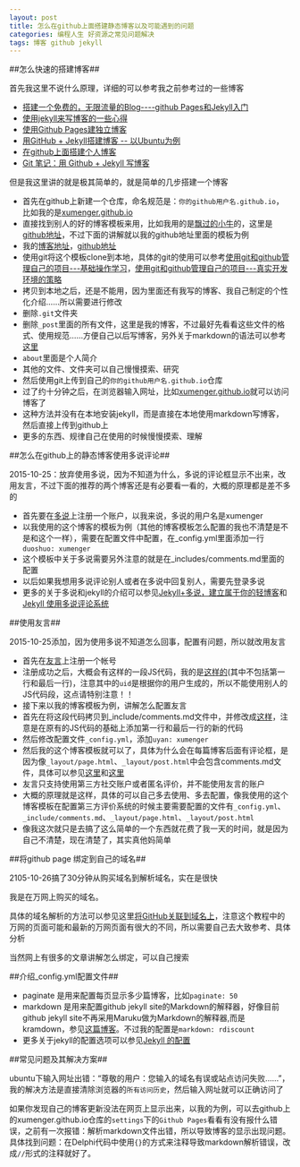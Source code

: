 ```yaml
---
layout: post
title: 怎么在github上面搭建静态博客以及可能遇到的问题
categories: 编程人生 好资源之常见问题解决
tags: 博客 github jekyll
---
```



##怎么快速的搭建博客##

首先我这里不说什么原理，详细的可以参考我之前参考过的一些博客

* [搭建一个免费的，无限流量的Blog----github Pages和Jekyll入门](http://www.ruanyifeng.com/blog/2012/08/blogging_with_jekyll.html)
* [使用jekyll来写博客的一些心得](http://blog.nswebfrog.com/2012/12/20/use-jekyll/)
* [使用Github Pages建独立博客](http://beiyuu.com/github-pages/)
* [用GitHub + Jekyll搭建博客 -- 以Ubuntu为例](http://trefoil.github.io/2013/10/05/jekyll.html)
* [在github上面搭建个人博客](http://blog.wangmingkuo.com/build-a-blog-on-github/)
* [Git 笔记：用 Github + Jekyll 写博客](http://huangziwei.com/tech/blogging-with-git-github-and-jekyll/)

但是我这里讲的就是极其简单的，就是简单的几步搭建一个博客

* 首先在github上新建一个仓库，命名规范是：`你的github用户名.github.io`，比如我的是[xumenger.github.io](https://github.com/xumenger/xumenger.github.io)
* 直接找到别人的好的博客模板来用，比如我用的是[飘过的小牛](http://github.thinkingbar.com/)的，这里是[github地址](https://github.com/niushuai/reading)，不过下面的讲解就以我的github地址里面的模板为例
* 我的[博客地址](http://xumenger.github.io/)，[github地址](https://github.com/xumenger/xumenger.github.io)
* 使用git将这个模板clone到本地，具体的git的使用可以参考[使用git和github管理自己的项目---基础操作学习](http://xumenger.github.io/github-git-learn/)，[使用git和github管理自己的项目---真实开发环境的策略](http://xumenger.github.io/github-git-use/)
* 拷贝到本地之后，还是不能用，因为里面还有我写的博客、我自己制定的个性化介绍……所以需要进行修改
* 删除`.git`文件夹
* 删除`_post`里面的所有文件，这里是我的博客，不过最好先看看这些文件的格式、使用规范……方便自己以后写博客，另外关于markdown的语法可以参考[这里](http://xumenger.github.io/markdown-grammar/)  
* `about`里面是个人简介
* 其他的文件、文件夹可以自己慢慢摸索、研究
* 然后使用git上传到自己的`你的github用户名.github.io`仓库
* 过了约十分钟之后，在浏览器输入网址，比如[xumenger.github.io](https://github.com/xumenger/xumenger.github.io)就可以访问博客了
* 这种方法并没有在本地安装jekyll，而是直接在本地使用markdown写博客，然后直接上传到github上
* 更多的东西、规律自己在使用的时候慢慢摸索、理解

##怎么在github上的静态博客使用多说评论##

2015-10-25：放弃使用多说，因为不知道为什么，多说的评论框显示不出来，改用友言，不过下面的推荐的两个博客还是有必要看一看的，大概的原理都是差不多的

* 首先要在[多说](http://duoshuo.com/)上注册一个账户，以我来说，多说的用户名是xumenger
* 以我使用的这个博客的模板为例（其他的博客模板怎么配置的我也不清楚是不是和这个一样），需要在配置文件中配置，在_config.yml里面添加一行`duoshuo: xumenger`
* 这个模板中关于多说需要另外注意的就是在_includes/comments.md里面的配置
* 以后如果我想用多说评论别人或者在多说中回复别人，需要先登录多说
* 更多的关于多说和jekyll的介绍可以参见[Jekyll+多说，建立属于你的轻博客](http://www.ituring.com.cn/article/114888)和[Jekyll 使用多说评论系统](http://liberize.me/tech/jekyll-use-duoshuo-comment-system.html)

##使用友言##

2015-10-25添加，因为使用多说不知道怎么回事，配置有问题，所以就改用友言

* 首先在[友言](http://www.uyan.cc/index.php)上注册一个帐号
* 注册成功之后，大概会有这样的一段JS代码，我的是[这样的](https://raw.githubusercontent.com/xumenger/xumenger.github.io/master/_includes/comments.md)(其中不包括第一行和最后一行)，注意其中的`uid`是根据你的用户生成的，所以不能使用别人的JS代码段，这点请特别注意！！
* 接下来以我的博客模板为例，讲解怎么配置友言
* 首先在将这段代码拷贝到_include/comments.md文件中，并修改成[这样](https://raw.githubusercontent.com/xumenger/xumenger.github.io/master/_includes/comments.md)，注意是在原有的JS代码的基础上添加第一行和最后一行的新的代码
* 然后修改配置文件`_config.yml`，添加`uyan: xumenger`
* 然后我的这个博客模板就可以了，具体为什么会在每篇博客后面有评论框，是因为像`_layout/page.html`、`_layout/post.html`中会包含comments.md文件，具体可以参见[这里](https://raw.githubusercontent.com/xumenger/xumenger.github.io/master/_layouts/page.html)和[这里](https://raw.githubusercontent.com/xumenger/xumenger.github.io/master/_layouts/post.html)
* 友言只支持使用第三方社交账户或者匿名评价，并不能使用友言的账户
* 大概的原理就是这样，具体的可以自己多去使用、多去配置，像我使用的这个博客模板在配置第三方评价系统的时候主要需要配置的文件有`_config.yml`、`_include/comments.md`、`_layout/page.html`、`_layout/post.html`
* 像我这次就只是去搞了这么简单的一个东西就花费了我一天的时间，就是因为自己不清楚，现在清楚了，其实真他妈简单

##将github page 绑定到自己的域名##

2105-10-26搞了30分钟从购买域名到解析域名，实在是很快

我是在万网上购买的域名。

具体的域名解析的方法可以参见这里[将GitHub关联到域名上](http://jingyan.baidu.com/article/dca1fa6fa1e403f1a5405262.html)，注意这个教程中的万网的页面可能和最新的万网页面有很大的不同，所以需要自己去大致参考、具体分析

当然网上有很多的文章讲解怎么绑定，可以自己搜索

##介绍_config.yml配置文件##

* paginate 是用来配置每页显示多少篇博客，比如`paginate: 50`
* markdown 是用来配置github jekyll site的Markdown的解释器，好像目前github jekyll site不再采用Maruku做为Markdown的解释器,而是kramdown，参见[这篇博客](http://blog.csdn.net/loveaborn/article/details/25535227)。不过我的配置是`markdown: rdiscount`
* 更多关于jekyll的配置选项可以参见[Jekyll 的配置](http://havee.me/internet/2013-07/jekyll-configuration.html)

##常见问题及其解决方案##

ubuntu下输入网址出错：“尊敬的用户：您输入的域名有误或站点访问失败……”，我的解决方法是直接清除浏览器的`所有访问历史`，然后输入网址就可以正确访问了

如果你发现自己的博客更新没法在网页上显示出来，以我的为例，可以去github上的xumenger.github.io仓库的`settings`下的`Github Pages`看看有没有报什么错误，之前有一次报错：解析markdown文件出错，所以导致博客的显示出现问题。具体找到问题：在Delphi代码中使用`{}`的方式来注释导致markdown解析错误，改成`//`形式的注释就好了。
